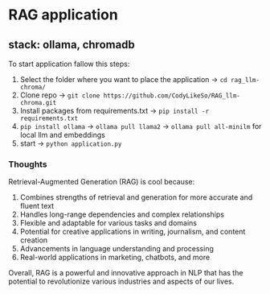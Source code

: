 # RAG application

## stack: ollama, chromadb

To start application fallow this steps:
1. Select the folder where you want to place the application -> ```cd rag_llm-chroma/```
2. Clone repo -> ```git clone https://github.com/CodyLikeSo/RAG_llm-chroma.git```
3. Install packages from requirements.txt -> ```pip install -r requirements.txt```
4. ```pip install ollama``` -> ```ollama pull llama2``` -> ```ollama pull all-minilm``` for local llm and embeddings
5. start -> ```python application.py```

### Thoughts
Retrieval-Augmented Generation (RAG) is cool because:
1. Combines strengths of retrieval and generation for more accurate and fluent text
2. Handles long-range dependencies and complex relationships
3. Flexible and adaptable for various tasks and domains
4. Potential for creative applications in writing, journalism, and content creation
5. Advancements in language understanding and processing
6. Real-world applications in marketing, chatbots, and more

Overall, RAG is a powerful and innovative approach in NLP that has the potential to revolutionize various industries and aspects of our lives.
